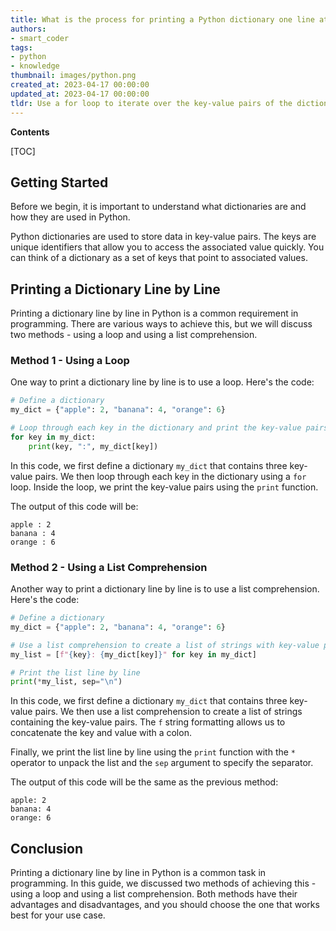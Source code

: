 ```yaml
---
title: What is the process for printing a Python dictionary one line at a time?
authors:
- smart_coder
tags:
- python
- knowledge
thumbnail: images/python.png
created_at: 2023-04-17 00:00:00
updated_at: 2023-04-17 00:00:00
tldr: Use a for loop to iterate over the key-value pairs of the dictionary and print each pair in a new line using f-string.
---
```


**Contents**

[TOC]

## Getting Started

Before we begin, it is important to understand what dictionaries are and how they are used in Python. 

Python dictionaries are used to store data in key-value pairs. The keys are unique identifiers that allow you to access the associated value quickly. You can think of a dictionary as a set of keys that point to associated values. 

## Printing a Dictionary Line by Line

Printing a dictionary line by line in Python is a common requirement in programming. There are various ways to achieve this, but we will discuss two methods - using a loop and using a list comprehension. 

### Method 1 - Using a Loop

One way to print a dictionary line by line is to use a loop. Here's the code:

```python
# Define a dictionary
my_dict = {"apple": 2, "banana": 4, "orange": 6}

# Loop through each key in the dictionary and print the key-value pairs
for key in my_dict:
    print(key, ":", my_dict[key])
```

In this code, we first define a dictionary `my_dict` that contains three key-value pairs. We then loop through each key in the dictionary using a `for` loop. Inside the loop, we print the key-value pairs using the `print` function. 

The output of this code will be:

```
apple : 2
banana : 4
orange : 6
```

### Method 2 - Using a List Comprehension

Another way to print a dictionary line by line is to use a list comprehension. Here's the code:

```python
# Define a dictionary
my_dict = {"apple": 2, "banana": 4, "orange": 6}

# Use a list comprehension to create a list of strings with key-value pairs
my_list = [f"{key}: {my_dict[key]}" for key in my_dict]

# Print the list line by line
print(*my_list, sep="\n")
```

In this code, we first define a dictionary `my_dict` that contains three key-value pairs. We then use a list comprehension to create a list of strings containing the key-value pairs. The `f` string formatting allows us to concatenate the key and value with a colon.

Finally, we print the list line by line using the `print` function with the `*` operator to unpack the list and the `sep` argument to specify the separator.

The output of this code will be the same as the previous method:

```
apple: 2
banana: 4
orange: 6
```

## Conclusion

Printing a dictionary line by line in Python is a common task in programming. In this guide, we discussed two methods of achieving this - using a loop and using a list comprehension. Both methods have their advantages and disadvantages, and you should choose the one that works best for your use case.
